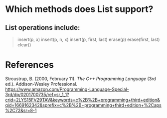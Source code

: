 # Which methods does List support? 

## List operations include: 
> insert(p, x) 
> insert(p, n, x) 
> insert(p, first, last) 
> erase(p) 
> erase(first, last) 
> clear() 
  

# References 
Stroustrup, B. (2000, February 11). *The C++ Programming Language* (3rd ed.). Addison-Wesley Professional. <https://www.amazon.com/Programming-Language-Special-3rd/dp/0201700735/ref=sr_1_1?crid=2LYS15FV29TAV&keywords=c%2B%2B+programming+third+edition&qid=1669162342&sprefix=c%2B%2B+programming+third+edition+%2Caps%2C72&sr=8-1> 
